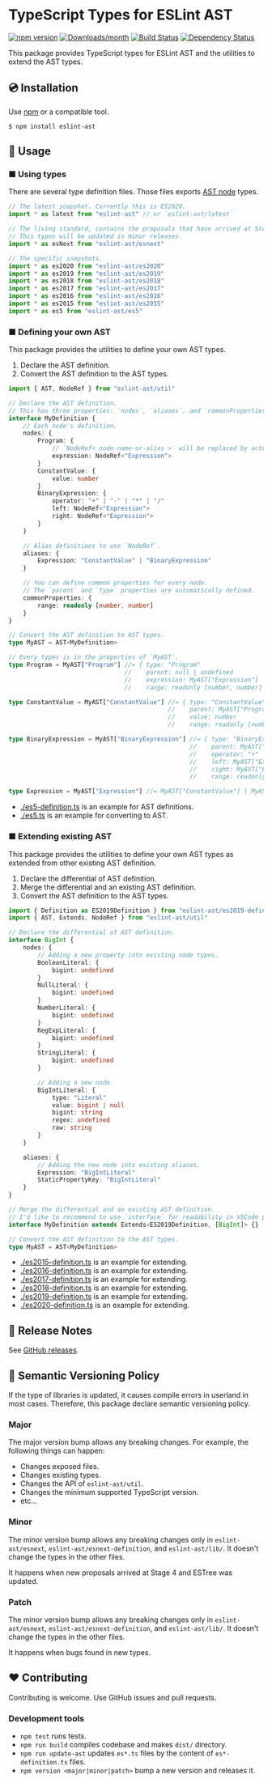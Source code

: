 # TypeScript Types for ESLint AST

[![npm version](https://img.shields.io/npm/v/eslint-ast.svg)](https://www.npmjs.com/package/eslint-ast)
[![Downloads/month](https://img.shields.io/npm/dm/eslint-ast.svg)](http://www.npmtrends.com/eslint-ast)
[![Build Status](https://github.com/mysticatea/eslint-ast/workflows/CI/badge.svg)](https://github.com/mysticatea/eslint-ast/actions)
[![Dependency Status](https://david-dm.org/mysticatea/eslint-ast.svg)](https://david-dm.org/mysticatea/eslint-ast)

This package provides TypeScript types for ESLint AST and the utilities to extend the AST types.

## 💿 Installation

Use [npm](https://www.npmjs.com/) or a compatible tool.

```
$ npm install eslint-ast
```

## 📖 Usage

### ■ Using types

There are several type definition files. Those files exports [AST node](https://github.com/estree/estree) types.

```ts
// The latest snapshot. Currently this is ES2020.
import * as latest from "eslint-ast" // or `eslint-ast/latest`

// The living standard, contains the proposals that have arrived at Stage 4.
// This types will be updated in minor releases.
import * as esNext from "eslint-ast/esnext"

// The specific snapshots.
import * as es2020 from "eslint-ast/es2020"
import * as es2019 from "eslint-ast/es2019"
import * as es2018 from "eslint-ast/es2018"
import * as es2017 from "eslint-ast/es2017"
import * as es2016 from "eslint-ast/es2016"
import * as es2015 from "eslint-ast/es2015"
import * as es5 from "eslint-ast/es5"
```

### ■ Defining your own AST

This package provides the utilities to define your own AST types.

1. Declare the AST definition.
1. Convert the AST definition to the AST types.

```ts
import { AST, NodeRef } from "eslint-ast/util"

// Declare the AST definition.
// This has three properties: `nodes`, `aliases`, and `commonProperties`.
interface MyDefinition {
    // Each node's definition.
    nodes: {
        Program: {
            // `NodeRef< node-name-or-alias >` will be replaced by actual node type later.
            expression: NodeRef<"Expression">
        }
        ConstantValue: {
            value: number
        }
        BinaryExpression: {
            operator: "+" | "-" | "*" | "/"
            left: NodeRef<"Expression">
            right: NodeRef<"Expression">
        }
    }

    // Alias definitions to use `NodeRef`.
    aliases: {
        Expression: "ConstantValue" | "BinaryExpression"
    }

    // You can define common properties for every node.
    // The `parent` and `type` properties are automatically defined.
    commonProperties: {
        range: readonly [number, number]
    }
}

// Convert the AST definition to AST types.
type MyAST = AST<MyDefinition>

// Every types is in the properties of `MyAST`.
type Program = MyAST["Program"] //= { type: "Program"
                                //    parent: null | undefined
                                //    expression: MyAST["Expression"]
                                //    range: readonly [number, number] }

type ConstantValue = MyAST["ConstantValue"] //= { type: "ConstantValue"
                                            //    parent: MyAST["Program"] | MyAST["BinaryExpression"]
                                            //    value: number
                                            //    range: readonly [number, number] }

type BinaryExpression = MyAST["BinaryExpression"] //= { type: "BinaryExpression"
                                                  //    parent: MyAST["Program"] | MyAST["BinaryExpression"]
                                                  //    operator: "+" | "-" | "*" | "/"
                                                  //    left: MyAST["Expression"]
                                                  //    right: MyAST["Expression"]
                                                  //    range: readonly [number, number] }

type Expression = MyAST["Expression"] //= MyAST["ConstantValue"] | MyAST["BinaryExpression"]
```

- [./es5-definition.ts](./es5-definition.ts) is an example for AST definitions.
- [./es5.ts](./es5.ts) is an example for converting to AST.

### ■ Extending existing AST

This package provides the utilities to define your own AST types as extended from other existing AST definition.

1. Declare the differential of AST definition.
1. Merge the differential and an existing AST definition.
1. Convert the AST definition to the AST types.

```ts
import { Definition as ES2019Definition } from "eslint-ast/es2019-definition"
import { AST, Extends, NodeRef } from "eslint-ast/util"

// Declare the differential of AST definition.
interface BigInt {
    nodes: {
        // Adding a new property into existing node types.
        BooleanLiteral: {
            bigint: undefined
        }
        NullLiteral: {
            bigint: undefined
        }
        NumberLiteral: {
            bigint: undefined
        }
        RegExpLiteral: {
            bigint: undefined
        }
        StringLiteral: {
            bigint: undefined
        }

        // Adding a new node.
        BigIntLiteral: {
            type: "Literal"
            value: bigint | null
            bigint: string
            regex: undefined
            raw: string
        }
    }

    aliases: {
        // Adding the new node into existing aliases.
        Expression: "BigIntLiteral"
        StaticPropertyKey: "BigIntLiteral"
    }
}

// Merge the differential and an existing AST definition.
// I'd like to recommend to use `interface` for readability in VSCode popups.
interface MyDefinition extends Extends<ES2019Definition, [BigInt]> {}

// Convert the AST definition to the AST types.
type MyAST = AST<MyDefinition>
```

- [./es2015-definition.ts](./es2015-definition.ts) is an example for extending.
- [./es2016-definition.ts](./es2016-definition.ts) is an example for extending.
- [./es2017-definition.ts](./es2017-definition.ts) is an example for extending.
- [./es2018-definition.ts](./es2018-definition.ts) is an example for extending.
- [./es2019-definition.ts](./es2019-definition.ts) is an example for extending.
- [./es2020-definition.ts](./es2020-definition.ts) is an example for extending.

## 📰 Release Notes

See [GitHub releases](https://github.com/mysticatea/eslint-ast/releases).

## 🚥 Semantic Versioning Policy

If the type of libraries is updated, it causes compile errors in userland in most cases. Therefore, this package declare semantic versioning policy.

### Major

The major version bump allows any breaking changes. For example, the following things can happen:

- Changes exposed files.
- Changes existing types.
- Changes the API of `eslint-ast/util`.
- Changes the minimum supported TypeScript version.
- etc...

### Minor

The minor version bump allows any breaking changes only in `eslint-ast/esnext`, `eslint-ast/esnext-definition`, and `eslint-ast/lib/`. It doesn't change the types in the other files.

It happens when new proposals arrived at Stage 4 and ESTree was updated.

### Patch

The minor version bump allows any breaking changes only in `eslint-ast/esnext`, `eslint-ast/esnext-definition`, and `eslint-ast/lib/`. It doesn't change the types in the other files.

It happens when bugs found in new types.

## ❤️ Contributing

Contributing is welcome. Use GitHub issues and pull requests.

### Development tools

- `npm test` runs tests.
- `npm run build` compiles codebase and makes `dist/` directory.
- `npm run update-ast` updates `es*.ts` files by the content of `es*-definition.ts` files.
- `npm version <major|minor|patch>` bump a new version and releases it.
